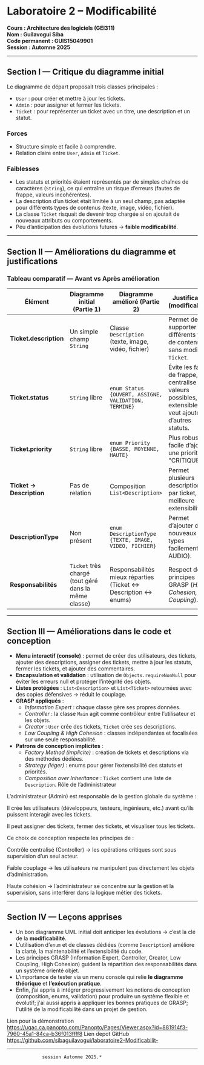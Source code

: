 # Laboratoire 2 – Modificabilité  
**Cours : Architecture des logiciels (GEI311)**  
**Nom : Guilavogui Siba**  
**Code permanent : GUIS15049901**  
**Session : Automne 2025**

---

## Section I — Critique du diagramme initial

Le diagramme de départ proposait trois classes principales :  
- `User` : pour créer et mettre à jour les tickets.  
- `Admin` : pour assigner et fermer les tickets.  
- `Ticket` : pour représenter un ticket avec un titre, une description et un statut.  

### Forces
- Structure simple et facile à comprendre.  
- Relation claire entre `User`, `Admin` et `Ticket`.  

### Faiblesses
- Les statuts et priorités étaient représentés par de simples chaînes de caractères (`String`), ce qui entraîne un risque d’erreurs (fautes de frappe, valeurs incohérentes).  
- La description d’un ticket était limitée à un seul champ, pas adaptée pour différents types de contenus (texte, image, vidéo, fichier).  
- La classe `Ticket` risquait de devenir trop chargée si on ajoutait de nouveaux attributs ou comportements.  
- Peu d’anticipation des évolutions futures → **faible modificabilité**.

---

## Section II — Améliorations du diagramme et justifications

### Tableau comparatif — Avant vs Après amélioration

| Élément | Diagramme initial (Partie 1) | Diagramme amélioré (Partie 2) | Justification (modificabilité) |
|---------|-------------------------------|--------------------------------|--------------------------------|
| **Ticket.description** | Un simple champ `String` | Classe `Description` (texte, image, vidéo, fichier) | Permet de supporter différents types de contenu sans modifier `Ticket`. |
| **Ticket.status** | `String` libre | `enum Status {OUVERT, ASSIGNE, VALIDATION, TERMINE}` | Évite les fautes de frappe, centralise les valeurs possibles, extensible si on veut ajouter d’autres statuts. |
| **Ticket.priority** | `String` libre | `enum Priority {BASSE, MOYENNE, HAUTE}` | Plus robuste, facile d’ajouter une priorité "CRITIQUE". |
| **Ticket → Description** | Pas de relation | Composition `List<Description>` | Permet plusieurs descriptions par ticket, meilleure extensibilité. |
| **DescriptionType** | Non présent | `enum DescriptionType {TEXTE, IMAGE, VIDEO, FICHIER}` | Permet d’ajouter de nouveaux types facilement (ex. AUDIO). |
| **Responsabilités** | `Ticket` très chargé (tout géré dans la même classe) | Responsabilités mieux réparties (Ticket ↔ Description ↔ enums) | Respect des principes GRASP (*High Cohesion, Low Coupling*). |

---

## Section III — Améliorations dans le code et conception

- **Menu interactif (console)** : permet de créer des utilisateurs, des tickets, ajouter des descriptions, assigner des tickets, mettre à jour les statuts, fermer les tickets, et ajouter des commentaires.  
- **Encapsulation et validation** : utilisation de `Objects.requireNonNull` pour éviter les erreurs null et protéger l’intégrité des objets.  
- **Listes protégées** : `List<Description>` et `List<Ticket>` retournées avec des copies défensives → réduit le couplage.  
- **GRASP appliqués** :
  - *Information Expert* : chaque classe gère ses propres données.  
  - *Controller* : la classe `Main` agit comme contrôleur entre l’utilisateur et les objets.  
  - *Creator* : `User` crée des tickets, `Ticket` crée ses descriptions.  
  - *Low Coupling & High Cohesion* : classes indépendantes et focalisées sur une seule responsabilité.  
- **Patrons de conception implicites** :
  - *Factory Method (implicite)* : création de tickets et descriptions via des méthodes dédiées.  
  - *Strategy (léger)* : enums pour gérer l’extensibilité des statuts et priorités.  
  - *Composition over Inheritance* : `Ticket` contient une liste de `Description`.
Rôle de l’administrateur

L’administrateur (Admin) est responsable de la gestion globale du système :

Il crée les utilisateurs (développeurs, testeurs, ingénieurs, etc.) avant qu’ils puissent interagir avec les tickets.

Il peut assigner des tickets, fermer des tickets, et visualiser tous les tickets.

Ce choix de conception respecte les principes de :

Contrôle centralisé (Controller) → les opérations critiques sont sous supervision d’un seul acteur.

Faible couplage → les utilisateurs ne manipulent pas directement les objets d’administration.

Haute cohésion → l’administrateur se concentre sur la gestion et la supervision, sans interférer dans la logique métier des tickets.  

---

## Section IV — Leçons apprises

- Un bon diagramme UML initial doit anticiper les évolutions → c’est la clé de la **modificabilité**.  
- L’utilisation d’`enum` et de classes dédiées (comme `Description`) améliore la clarté, la maintenabilité et l’extensibilité du code.  
- Les principes GRASP (Information Expert, Controller, Creator, Low Coupling, High Cohesion) guident la répartition des responsabilités dans un système orienté objet.  
- L’importance de tester via un menu console qui relie **le diagramme théorique** et **l’exécution pratique**.  
- Enfin, j’ai appris à intégrer progressivement les notions de conception (composition, enums, validation) pour produire un système flexible et évolutif; j'ai aussi appris à appliquer les bonnes pratiques de GRASP; l'utilité de la modificabilité dans un projet de gestion.

Lien pour la démonstration https://uqac.ca.panopto.com/Panopto/Pages/Viewer.aspx?id=881914f3-7960-45a1-84ca-b36f013ffff8
Lien depot GitHub https://github.com/sibaguilavogui/laboratoire2-Modificabilit-

---

				 session Automne 2025.*

